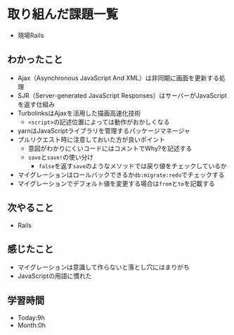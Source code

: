 # 取り組んだ課題一覧
- 現場Rails
## わかったこと
- Ajax（Asynchronous JavaScript And XML）は非同期に画面を更新する処理
- SJR（Server-generated JavaScript Responses）はサーバーがJavaScriptを返す仕組み
- TurbolinksはAjaxを活用した描画高速化技術
  - `<script>`の記述位置によっては動作がおかしくなる
- yarnはJavaScriptライブラリを管理するパッケージマネージャ
- プルリクエスト時に注意しておいた方が良いポイント
  - 意図がわかりにくいコードにはコメントでWhy?を記述する
  - `save`と`save!`の使い分け
    - `false`を返す`save`のようなメソッドでは戻り値をチェックしているか
- マイグレーションはロールバックできるか`db:migrate:redo`でチェックする
- マイグレーションでデフォルト値を変更する場合は`from`と`to`を記載する
## 次やること
- Rails
## 感じたこと
- マイグレーションは意識して作らないと落とし穴にはまりがち
- JavaScriptの用語に慣れた
## 学習時間
- Today:9h
- Month:0h
